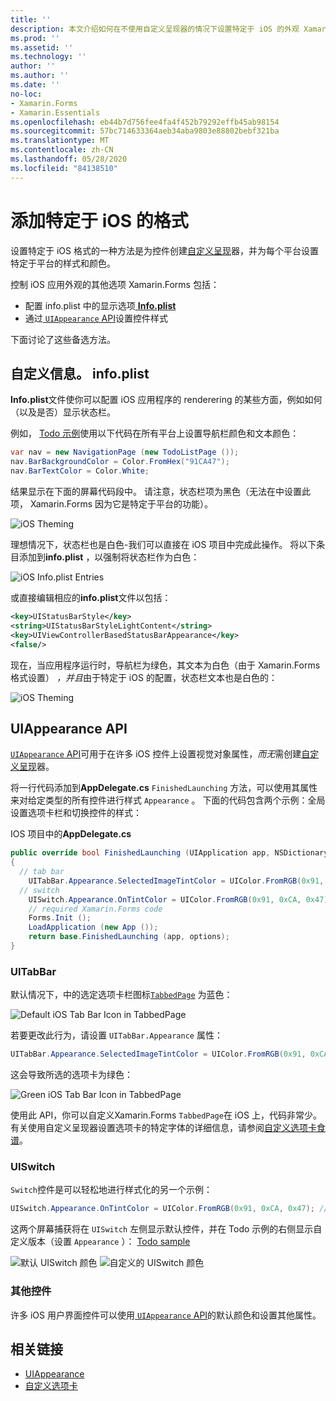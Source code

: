 ```yaml
---
title: ''
description: 本文介绍如何在不使用自定义呈现器的情况下设置特定于 iOS 的外观 Xamarin.Forms 。
ms.prod: ''
ms.assetid: ''
ms.technology: ''
author: ''
ms.author: ''
ms.date: ''
no-loc:
- Xamarin.Forms
- Xamarin.Essentials
ms.openlocfilehash: eb44b7d756fee4fa4f452b79292effb45ab98154
ms.sourcegitcommit: 57bc714633364aeb34aba9803e88802bebf321ba
ms.translationtype: MT
ms.contentlocale: zh-CN
ms.lasthandoff: 05/28/2020
ms.locfileid: "84138510"
---
```

# <a name="adding-ios-specific-formatting"></a>添加特定于 iOS 的格式

设置特定于 iOS 格式的一种方法是为控件创建[自定义呈现](~/xamarin-forms/app-fundamentals/custom-renderer/index.md)器，并为每个平台设置特定于平台的样式和颜色。

控制 iOS 应用外观的其他选项 Xamarin.Forms 包括：

- 配置 info.plist 中的显示选项[ **Info.plist**](#info-plist)
- 通过[ `UIAppearance` API](#uiappearance)设置控件样式

下面讨论了这些备选方法。

<a name="info-plist"/>

## <a name="customizing-infoplist"></a>自定义信息。 info.plist

**Info.plist**文件使你可以配置 iOS 应用程序的 renderering 的某些方面，例如如何（以及是否）显示状态栏。

例如， [Todo 示例](https://docs.microsoft.com/samples/xamarin/xamarin-forms-samples/todo)使用以下代码在所有平台上设置导航栏颜色和文本颜色：

```csharp
var nav = new NavigationPage (new TodoListPage ());
nav.BarBackgroundColor = Color.FromHex("91CA47");
nav.BarTextColor = Color.White;
```

结果显示在下面的屏幕代码段中。 请注意，状态栏项为黑色（无法在中设置此项， Xamarin.Forms 因为它是特定于平台的功能）。

![](theme-images/status-default-sml.png "iOS Theming")

理想情况下，状态栏也是白色-我们可以直接在 iOS 项目中完成此操作。 将以下条目添加到**info.plist** ，以强制将状态栏作为白色：

![](theme-images/info-plist.png "iOS Info.plist Entries")

或直接编辑相应的**info.plist**文件以包括：

```xml
<key>UIStatusBarStyle</key>
<string>UIStatusBarStyleLightContent</string>
<key>UIViewControllerBasedStatusBarAppearance</key>
<false/>
```

现在，当应用程序运行时，导航栏为绿色，其文本为白色（由于 Xamarin.Forms 格式设置） *，并且*由于特定于 iOS 的配置，状态栏文本也是白色的：

![](theme-images/status-white-sml.png "iOS Theming")

<a name="uiappearance"/>

## <a name="uiappearance-api"></a>UIAppearance API

[ `UIAppearance` API](~/ios/user-interface/ios-ui/introduction-to-the-appearance-api.md)可用于在许多 iOS 控件上设置视觉对象属性，*而无*需创建[自定义呈现](~/xamarin-forms/app-fundamentals/custom-renderer/index.md)器。

将一行代码添加到**AppDelegate.cs** `FinishedLaunching` 方法，可以使用其属性来对给定类型的所有控件进行样式 `Appearance` 。 下面的代码包含两个示例：全局设置选项卡栏和切换控件的样式：

IOS 项目中的**AppDelegate.cs**

```csharp
public override bool FinishedLaunching (UIApplication app, NSDictionary options)
{
  // tab bar
    UITabBar.Appearance.SelectedImageTintColor = UIColor.FromRGB(0x91, 0xCA, 0x47); // green
  // switch
    UISwitch.Appearance.OnTintColor = UIColor.FromRGB(0x91, 0xCA, 0x47); // green
    // required Xamarin.Forms code
    Forms.Init ();
    LoadApplication (new App ());
    return base.FinishedLaunching (app, options);
}
```

### <a name="uitabbar"></a>UITabBar

默认情况下，中的选定选项卡栏图标[`TabbedPage`](~/xamarin-forms/app-fundamentals/navigation/tabbed-page.md)
为蓝色：

![](theme-images/tabbar-default.png "Default iOS Tab Bar Icon in TabbedPage")

若要更改此行为，请设置 `UITabBar.Appearance` 属性：

```csharp
UITabBar.Appearance.SelectedImageTintColor = UIColor.FromRGB(0x91, 0xCA, 0x47); // green
```

这会导致所选的选项卡为绿色：

![](theme-images/tabbar-custom.png "Green iOS Tab Bar Icon in TabbedPage")

使用此 API，你可以自定义Xamarin.Forms
`TabbedPage`在 iOS 上，代码非常少。 有关使用自定义呈现器设置选项卡的特定字体的详细信息，请参阅[自定义选项卡食谱](https://github.com/xamarin/recipes/tree/master/Recipes/xamarin-forms/iOS/customize-tabs)。

### <a name="uiswitch"></a>UISwitch

`Switch`控件是可以轻松地进行样式化的另一个示例：

```csharp
UISwitch.Appearance.OnTintColor = UIColor.FromRGB(0x91, 0xCA, 0x47); // green
```

这两个屏幕捕获将在 `UISwitch` 左侧显示默认控件，并在 Todo 示例的右侧显示自定义版本（设置 `Appearance` ）： [Todo sample](https://docs.microsoft.com/samples/xamarin/xamarin-forms-samples/todo)

![](theme-images/switch-default.png "默认 UISwitch 颜色") ![](theme-images/switch-custom.png "自定义的 UISwitch 颜色")

### <a name="other-controls"></a>其他控件

许多 iOS 用户界面控件可以使用[ `UIAppearance` API](~/ios/user-interface/ios-ui/introduction-to-the-appearance-api.md)的默认颜色和设置其他属性。

## <a name="related-links"></a>相关链接

- [UIAppearance](~/ios/user-interface/ios-ui/introduction-to-the-appearance-api.md)
- [自定义选项卡](https://github.com/xamarin/recipes/tree/master/Recipes/xamarin-forms/iOS/customize-tabs)
